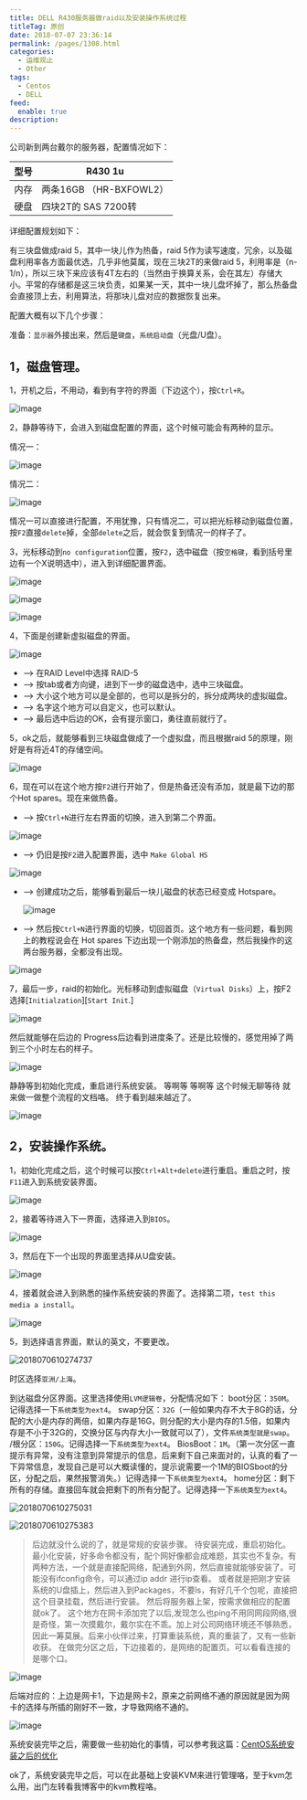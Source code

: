 ```yaml
---
title: DELL R430服务器做raid以及安装操作系统过程
titleTag: 原创
date: 2018-07-07 23:36:14
permalink: /pages/1308.html
categories: 
  - 运维观止
  - Other
tags: 
  - Centos
  - DELL
feed: 
  enable: true
description: 
---
```


公司新到两台戴尔的服务器，配置情况如下：

| 型号 | R430 1u                 |
| ---- | ----------------------- |
| 内存 | 两条16GB （HR-BXFOWL2） |
| 硬盘 | 四块2T的 SAS 7200转     |

详细配置规划如下：

有三块盘做成raid 5，其中一块儿作为热备，raid 5作为读写速度，冗余，以及磁盘利用率各方面最优选，几乎非他莫属，现在三块2T的来做raid 5，利用率是（n-1/n），所以三块下来应该有4T左右的（当然由于换算关系，会在其左）存储大小。平常的存储都是这三块负责，如果某一天，其中一块儿盘坏掉了，那么热备盘会直接顶上去，利用算法，将那块儿盘对应的数据恢复出来。

配置大概有以下几个步骤：

准备：`显示器`外接出来，然后是`键盘`，`系统启动盘`（光盘/U盘）。

## 1，磁盘管理。

1，开机之后，不用动，看到有字符的界面（下边这个），按`Ctrl+R`。

![image](http://t.eryajf.net/imgs/2021/09/af65bf1611dbb0b7.jpg)

2，静静等待下，会进入到磁盘配置的界面，这个时候可能会有两种的显示。

情况一：

![image](http://t.eryajf.net/imgs/2021/09/44effbaf82e63944.jpg)

情况二：

![image](http://t.eryajf.net/imgs/2021/09/8f2c02c580b13db1.jpg)

情况一可以直接进行配置，不用犹豫，只有情况二，可以把光标移动到磁盘位置，按`F2`直接`delete`掉，全部`delete`之后，就会恢复到情况一的样子了。

3，光标移动到`no configuration`位置，按`F2`，选中磁盘（按`空格键`，看到括号里边有一个X说明选中），进入到详细配置界面。

![image](http://t.eryajf.net/imgs/2021/09/54c12570cd792f47.jpg)

![image](http://t.eryajf.net/imgs/2021/09/309a91a3af93df82.jpg)

![image](http://t.eryajf.net/imgs/2021/09/b47c5bfbb952df0a.jpg)

4，下面是创建新虚拟磁盘的界面。

![image](http://t.eryajf.net/imgs/2021/09/99cf9a5c1730cd4a.jpg)

- –> 在RAID Level中选择 RAID-5
- –> 按tab或者方向键，进到下一步的磁盘选中，选中三块磁盘。
- –> 大小这个地方可以是全部的，也可以是拆分的，拆分成两块的虚拟磁盘。
- –> 名字这个地方可以自定义，也可以默认。
- –> 最后选中后边的OK，会有提示窗口，勇往直前就行了。

5，ok之后，就能够看到三块磁盘做成了一个虚拟盘，而且根据raid 5的原理，刚好是有将近4T的存储空间。

![image](http://t.eryajf.net/imgs/2021/09/3b1e04fbcc180c75.jpg)

6，现在可以在这个地方按`F2`进行开始了，但是热备还没有添加，就是最下边的那个Hot spares。现在来做热备。

- –> 按`Ctrl+N`进行左右界面的切换，进入到第二个界面。

![image](http://t.eryajf.net/imgs/2021/09/be472a5dbe398b79.jpg)

- –> 仍旧是按`F2`进入配置界面，选中 `Make Global HS`

![image](http://t.eryajf.net/imgs/2021/09/15d802f60192b158.jpg)

- –> 创建成功之后，能够看到最后一块儿磁盘的状态已经变成 Hotspare。

  ![image](http://t.eryajf.net/imgs/2021/09/761823950d79cd42.jpg)

- –> 然后按`Ctrl+N`进行界面的切换，切回首页。这个地方有一些问题，看到网上的教程说会在 Hot spares 下边出现一个刚添加的热备盘，然后我操作的这两台服务器，全都没有出现。

![image](http://t.eryajf.net/imgs/2021/09/c75d7cc151b2839c.jpg)

7，最后一步，raid的初始化。光标移动到虚拟磁盘（`Virtual Disks`）上，按F2选择[`Initialzation`][`Start Init`.]

![image](http://t.eryajf.net/imgs/2021/09/7310565228ca04db.jpg)

然后就能够在后边的 Progress后边看到进度条了。还是比较慢的，感觉用掉了两到三个小时左右的样子。

![image](http://t.eryajf.net/imgs/2021/09/c54292fd3e46af44.jpg)

静静等到初始化完成，重启进行系统安装。
等啊等
等啊等
这个时候无聊等待
就来做一做整个流程的文档咯。
终于看到越来越近了。

![image](http://t.eryajf.net/imgs/2021/09/6193be218bfecc5e.jpg)

## 2，安装操作系统。

1，初始化完成之后，这个时候可以按`Ctrl+Alt+delete`进行重启。重启之时，按`F11`进入到系统安装界面。

![image](http://t.eryajf.net/imgs/2021/09/d836d0cdcbe2f2d8.jpg)

2，接着等待进入下一界面，选择进入到`BIOS`。

![image](http://t.eryajf.net/imgs/2021/09/b0b2ce91eb11c92e.jpg)

3，然后在下一个出现的界面里选择从U盘安装。

![image](http://t.eryajf.net/imgs/2021/09/383f9ca994c973d7.jpg)

4，接着就会进入到熟悉的操作系统安装的界面了。选择第二项，`test this media a install`。

![image](http://t.eryajf.net/imgs/2021/09/846bf251016a2b13.jpg)

5，到选择语言界面，默认的英文，不要更改。

![2018070610274737](http://t.eryajf.net/imgs/2021/09/ce01a5183eda268a.jpg)

时区选择`亚洲/上海`。



到达磁盘分区界面。这里选择使用`LVM逻辑卷`，分配情况如下：
boot分区：`350M`。记得选择一下`系统类型为ext4`。
swap分区：`32G`（一般如果内存不大于8G的话，分配的大小是内存的两倍，如果内存是16G，则分配的大小是内存的1.5倍，如果内存是不小于32G的，交换分区与内存大小一致就可以了），文件`系统类型就是swap`。
/根分区：`150G`。记得选择一下`系统类型为ext4`。
BiosBoot：`1M`。（第一次分区一直提示有异常，没有注意到异常提示的信息，后来剩下自己来面对的，认真的看了一下异常信息，发现自己是可以大概读懂的，提示说需要一个1M的BIOSboot的分区，分配之后，果然报警消失。）记得选择一下`系统类型为ext4`。
home分区：剩下所有的存储。直接回车就会把剩下的所有分配了。记得选择一下`系统类型为ext4`。

![2018070610275031](http://t.eryajf.net/imgs/2021/09/da5de0546045747e.jpg)

![2018070610275383](http://t.eryajf.net/imgs/2021/09/8a49044dc0118dea.jpg)

> 后边就没什么说的了，就是常规的安装步骤。
> 待安装完成，重启初始化。
> 最小化安装，好多命令都没有，配个网好像都会成难题，其实也不复杂。有两种方法，一个就是直接配网络，配通到外网，然后直接就能够安装了。可能没有ifconfig命令，可以通过ip addr 进行ip查看。
> 或者就是把刚才安装系统的U盘插上，然后进入到Packages，不要ls，有好几千个包呢，直接把这个目录挂载，然后进行安装。
> 然后将服务器上架，按需求做相应的配置就ok了。
> 这个地方在网卡添加完了以后,发现怎么也ping不用同网段网络,很是奇怪，第一次摸戴尔，戴尔实在不乖。加上对公司网络环境还不够熟悉，因此一筹莫展。后来小伙伴过来，打算重装系统，真的重装了，又有一些新收获。
> 在做完分区之后，下边接着的，是网络的配置页。可以看看连接的是哪个口。

![image](http://t.eryajf.net/imgs/2021/09/672c08eb267f46e4.jpg)

后端对应的：上边是网卡1，下边是网卡2，原来之前网络不通的原因就是因为网卡的选择与所插的刚好不一致，才导致网络不通的。

![image](http://t.eryajf.net/imgs/2021/09/ced57cdb32697028.jpg)

系统安装完毕之后，需要做一些初始化的事情，可以参考我这篇：[CentOS系统安装之后的优化](https://wiki.eryajf.net/pages/1366.html)

ok了，系统安装完毕之后，可以在此基础上安装KVM来进行管理咯，至于kvm怎么用，出门左转看我博客中的kvm教程咯。
